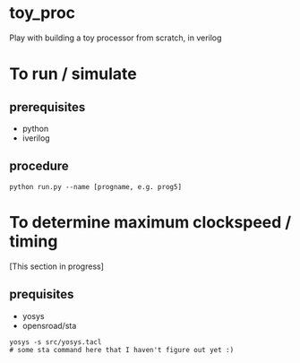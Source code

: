 # toy_proc
Play with building a toy processor from scratch, in verilog

# To run / simulate

## prerequisites

- python
- iverilog

## procedure

```
python run.py --name [progname, e.g. prog5]
```

# To determine maximum clockspeed / timing

[This section in progress]

## prequisites

- yosys
- opensroad/sta

```
yosys -s src/yosys.tacl
# some sta command here that I haven't figure out yet :)
```
